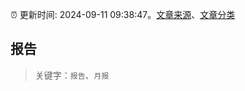 :alarm_clock: 更新时间: 2024-09-11 09:38:47。[文章来源](/README.md)、[文章分类](/TAGS.md)

## 报告


> 关键字：`报告`、`月报`



